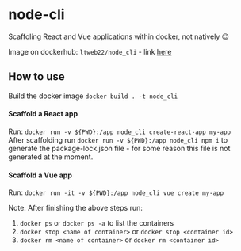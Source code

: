 # node-cli

Scaffoling React and Vue applications within docker, not natively 😉

Image on dockerhub: `ltweb22/node_cli` - link [here](https://hub.docker.com/repository/docker/ltweb22/node_cli)

## How to use
Build the docker image `docker build . -t node_cli`

#### Scaffold a React app 
Run: `docker run -v ${PWD}:/app node_cli create-react-app my-app`<br>
After scaffolding run `docker run -v ${PWD}:/app node_cli npm i` to generate the package-lock.json file - for some reason this file is not generated at the moment.

#### Scaffold a Vue app
Run: `docker run -it -v ${PWD}:/app node_cli vue create my-app`


Note: After finishing the above steps run:
1. `docker ps` or `docker ps -a` to list the containers
2. `docker stop <name of container>` or `docker stop <container id>`
3. `docker rm <name of container>` or `docker rm <container id>`